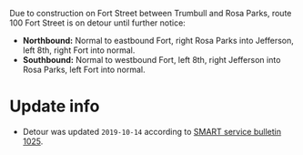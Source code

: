 Due to construction on Fort Street between Trumbull and Rosa Parks, route 100 Fort Street is on detour until further notice:

* **Northbound:** Normal to eastbound Fort, right Rosa Parks into Jefferson, left 8th, right Fort into normal.
* **Southbound:** Normal to westbound Fort, left 8th, right Jefferson into Rosa Parks, left Fort into normal.

# Update info
* Detour was updated `2019-10-14` according to [SMART service bulletin 1025](http://web.archive.org/web/20191014162546/http://www.smartbus.org/Schedules/Service-Bulletins/BulletinId/1025).
